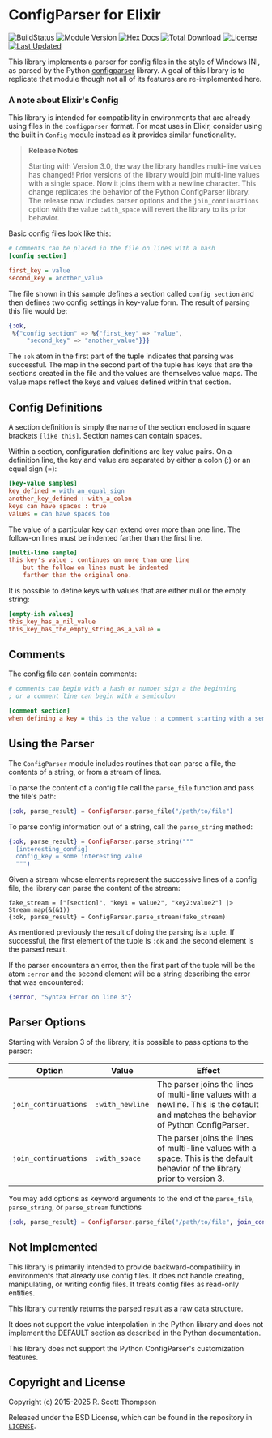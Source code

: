 # ConfigParser for Elixir

[![BuildStatus](https://travis-ci.org/easco/configparser_ex.svg?branch=master)](https://travis-ci.org/easco/configparser_ex)
[![Module Version](https://img.shields.io/hexpm/v/configparser_ex.svg)](https://hex.pm/packages/configparser_ex)
[![Hex Docs](https://img.shields.io/badge/hex-docs-lightgreen.svg)](https://hexdocs.pm/configparser_ex/)
[![Total Download](https://img.shields.io/hexpm/dt/configparser_ex.svg)](https://hex.pm/packages/configparser_ex)
[![License](https://img.shields.io/hexpm/l/configparser_ex.svg)](https://github.com/easco/configparser_ex/blob/master/LICENSE)
[![Last Updated](https://img.shields.io/github/last-commit/easco/configparser_ex.svg)](https://github.com/easco/configparser_ex/commits/master)

This library implements a parser for config files in the style of Windows INI, 
as parsed by the Python 
[configparser](https://docs.python.org/3/library/configparser.html) library. A 
goal of this library is to replicate that module though not all of its features
are re-implemented here.

### A note about Elixir's Config

This library is intended for compatibility in environments that are already
using files in the `configparser` format. For most uses in Elixir, consider
using the built in `Config` module instead as it provides similar functionality.

> **Release Notes**
>
> Starting with Version 3.0, the way the library handles multi-line values has
> changed! Prior versions of the library would join multi-line values with a
> single space. Now it joins them with a newline character. This change
> replicates the behavior of the Python ConfigParser library.
> The release now includes parser options and the `join_continuations` option
> with the value `:with_space` will revert the library to its prior behavior.

Basic config files look like this:

```ini
# Comments can be placed in the file on lines with a hash
[config section]

first_key = value
second_key = another_value
```
The file shown in this sample defines a section called `config section` and then defines two config settings in key-value form.  The result of parsing this file would be:

```elixir
{:ok,
 %{"config section" => %{"first_key" => "value",
     "second_key" => "another_value"}}}
```

The `:ok` atom in the first part of the tuple indicates that parsing was successful.  The map in the second part of the tuple has keys that are the sections created in the file and the values are themselves value maps.  The value maps reflect the keys and values defined within that section.

## Config Definitions

A section definition is simply the name of the section enclosed in square brackets `[like this]`.  Section names can contain spaces.

Within a section, configuration definitions are key value pairs.  On a definition line, the key and value are separated by either a colon (:) or an equal sign (=):

```ini
[key-value samples]
key_defined = with_an_equal_sign
another_key_defined : with_a_colon
keys can have spaces : true
values = can have spaces too
```
The value of a particular key can extend over more than one line.  The follow-on lines must be indented farther than the first line.

```ini
[multi-line sample]
this key's value : continues on more than one line
    but the follow on lines must be indented
    farther than the original one.
```

It is possible to define keys with values that are either null or the empty string:

```ini
[empty-ish values]
this_key_has_a_nil_value
this_key_has_the_empty_string_as_a_value =
```

## Comments

The config file can contain comments:

```ini
# comments can begin with a hash or number sign a the beginning
; or a comment line can begin with a semicolon

[comment section]
when defining a key = this is the value ; a comment starting with a semicolon
```

## Using the Parser

The `ConfigParser` module includes routines that can parse a file, the contents of a string, or from a stream of lines.

To parse the content of a config file call the `parse_file` function and pass the file's path:

```elixir
{:ok, parse_result} = ConfigParser.parse_file("/path/to/file")
```

To parse config information out of a string, call the `parse_string` method:

```elixir
{:ok, parse_result} = ConfigParser.parse_string("""
  [interesting_config]
  config_key = some interesting value
  """)
```

Given a stream whose elements represent the successive lines of a config file, the library can parse the content of the stream:

```
fake_stream = ["[section]", "key1 = value2", "key2:value2"] |> Stream.map(&(&1))
{:ok, parse_result} = ConfigParser.parse_stream(fake_stream)
```

As mentioned previously the result of doing the parsing is a tuple.  If successful, the first element of the tuple is `:ok` and the second element is the parsed result.

If the parser encounters an error, then the first part of the tuple will be the atom `:error` and the second element will be a string describing the error that was encountered:

```elixir
{:error, "Syntax Error on line 3"}
```

## Parser Options

Starting with Version 3 of the library, it is possible to pass options to the parser:

|  Option              | Value            | Effect |
|----------------------|-----------------|--------------------------------------------------------------------------------------------------------------------------------------|
| `join_continuations` | `:with_newline` | The parser joins the lines of multi-line values with a newline. This is the default and matches the behavior of Python ConfigParser. |
| `join_continuations` | `:with_space`   | The parser joins the lines of multi-line values with a space. This is the default behavior of the library prior to version 3.        |

You may add options as keyword arguments to the end of the `parse_file`, `parse_string`, or `parse_stream` functions

```elixir
{:ok, parse_result} = ConfigParser.parse_file("/path/to/file", join_continuations: :with_newline)
```

## Not Implemented

This library is primarily intended to provide backward-compatibility in environments that already use config files. It does not handle creating, manipulating, or writing config files.  It treats config files as read-only entities.

This library currently returns the parsed result as a raw data structure.

It does not support the value interpolation in the Python library and does not implement the DEFAULT section as described in the Python documentation.

This library does not support the Python ConfigParser's customization features.

## Copyright and License

Copyright (c) 2015-2025 R. Scott Thompson

Released under the BSD License, which can be found in the repository in [`LICENSE`](https://github.com/easco/configparser_ex).
